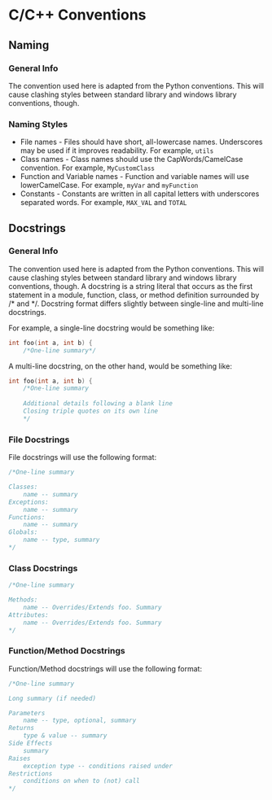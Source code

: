 # C/C++ Conventions
## Naming
### General Info
The convention used here is adapted from the Python conventions. This will cause clashing styles between standard library and windows library conventions, though.

### Naming Styles
* File names - Files should have short, all-lowercase names. Underscores may be used if it improves readability. For example, `utils`
* Class names - Class names should use the CapWords/CamelCase convention. For example, `MyCustomClass`
* Function and Variable names - Function and variable names will use lowerCamelCase. For example, `myVar` and `myFunction`
* Constants - Constants are written in all capital letters with underscores separated words. For example, `MAX_VAL` and `TOTAL`

## Docstrings
### General Info
The convention used here is adapted from the Python conventions. This will cause clashing styles between standard library and windows library conventions, though.
A docstring is a string literal that occurs as the first statement in a module, function, class, or method definition surrounded by /* and */.
Docstring format differs slightly between single-line and multi-line docstrings.

For example, a single-line docstring would be something like:
```C++
int foo(int a, int b) {
    /*One-line summary*/
```

A multi-line docstring, on the other hand, would be something like:
```C++
int foo(int a, int b) {
    /*One-line summary
    
    Additional details following a blank line
    Closing triple quotes on its own line
    */
```

### File Docstrings
File docstrings will use the following format:
```C++
/*One-line summary

Classes:
    name -- summary
Exceptions:
    name -- summary
Functions:
    name -- summary
Globals:
    name -- type, summary
*/
```

### Class Docstrings
```C++
/*One-line summary

Methods:
    name -- Overrides/Extends foo. Summary
Attributes:
    name -- Overrides/Extends foo. Summary
*/
```

### Function/Method Docstrings
Function/Method docstrings will use the following format:
```C++
/*One-line summary

Long summary (if needed)

Parameters
    name -- type, optional, summary
Returns
    type & value -- summary
Side Effects
    summary
Raises
    exception type -- conditions raised under
Restrictions
    conditions on when to (not) call
*/
```
